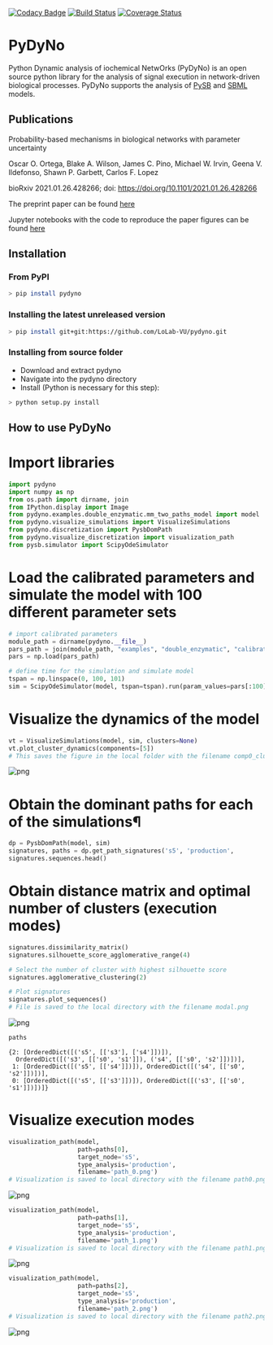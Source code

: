 [![Codacy Badge](https://api.codacy.com/project/badge/Grade/4dc49b4309bc4f05911eee43f932591b)](https://app.codacy.com/app/ortega2247/tropical?utm_source=github.com&utm_medium=referral&utm_content=LoLab-VU/tropical&utm_campaign=Badge_Grade_Dashboard)
[![Build Status](https://travis-ci.org/LoLab-VU/pydyno.svg?branch=master)](https://travis-ci.org/LoLab-VU/pydyno)
[![Coverage Status](https://coveralls.io/repos/github/LoLab-VU/tropical/badge.svg?branch=master)](https://coveralls.io/github/LoLab-VU/tropical?branch=master)

# PyDyNo

Python Dynamic analysis of iochemical NetwOrks (PyDyNo) is an open source python library for the analysis of 
signal execution in network-driven biological processes. PyDyNo supports the analysis of [PySB](http://pysb.org/)
and [SBML](http://sbml.org/Main_Page) models.

## Publications

 Probability-based mechanisms in biological networks with parameter uncertainty

Oscar O. Ortega, Blake A. Wilson, James C. Pino, Michael W. Irvin, Geena V. Ildefonso, Shawn P. Garbett, Carlos F. Lopez

bioRxiv 2021.01.26.428266; doi: https://doi.org/10.1101/2021.01.26.428266 

The preprint paper can be found [here](https://www.biorxiv.org/content/10.1101/2021.01.26.428266v1.full)

Jupyter notebooks with the code to reproduce the paper figures can be found [here](https://github.com/LoLab-VU/pydyno/tree/master/pydyno/examples/paper1)


## Installation

### From PyPI

```bash
> pip install pydyno
```

### Installing the latest unreleased version

```bash
> pip install git+git:https://github.com/LoLab-VU/pydyno.git
```

### Installing from source folder

- Download and extract pydyno
- Navigate into the pydyno directory
- Install (Python is necessary for this step):

```bash
> python setup.py install
```

## How to use PyDyNo

# Import libraries


```python
import pydyno
import numpy as np
from os.path import dirname, join
from IPython.display import Image
from pydyno.examples.double_enzymatic.mm_two_paths_model import model
from pydyno.visualize_simulations import VisualizeSimulations
from pydyno.discretization import PysbDomPath
from pydyno.visualize_discretization import visualization_path
from pysb.simulator import ScipyOdeSimulator
```

# Load the calibrated parameters and simulate the model with 100 different parameter sets


```python
# import calibrated parameters
module_path = dirname(pydyno.__file__)
pars_path = join(module_path, "examples", "double_enzymatic", "calibrated_pars.npy")
pars = np.load(pars_path)
```


```python
# define time for the simulation and simulate model
tspan = np.linspace(0, 100, 101)
sim = ScipyOdeSimulator(model, tspan=tspan).run(param_values=pars[:100])
```

# Visualize the dynamics of the model

```python
vt = VisualizeSimulations(model, sim, clusters=None)
vt.plot_cluster_dynamics(components=[5])
# This saves the figure in the local folder with the filename comp0_cluster0.png
```
![png](pydyno/examples/double_enzymatic/double_enzymatic_reaction_files/double_enzymatic_reaction_6_1.png)

# Obtain the dominant paths for each of the simulations¶



```python
dp = PysbDomPath(model, sim)
signatures, paths = dp.get_path_signatures('s5', 'production',                                         depth=2, dom_om=1)
signatures.sequences.head()
```

# Obtain distance matrix and optimal number of clusters (execution modes)

```python
signatures.dissimilarity_matrix()
signatures.silhouette_score_agglomerative_range(4)
```

```python
# Select the number of cluster with highest silhouette score
signatures.agglomerative_clustering(2)
```


```python
# Plot signatures
signatures.plot_sequences()
# File is saved to the local directory with the filename modal.png
```

![png](pydyno/examples/double_enzymatic/double_enzymatic_reaction_files/double_enzymatic_reaction_13_0.png)

```python
paths
```
    {2: [OrderedDict([('s5', [['s3'], ['s4']])]),
      OrderedDict([('s3', [['s0', 's1']]), ('s4', [['s0', 's2']])])],
     1: [OrderedDict([('s5', [['s4']])]), OrderedDict([('s4', [['s0', 's2']])])],
     0: [OrderedDict([('s5', [['s3']])]), OrderedDict([('s3', [['s0', 's1']])])]}

# Visualize execution modes

```python
visualization_path(model, 
                   path=paths[0], 
                   target_node='s5', 
                   type_analysis='production', 
                   filename='path_0.png')
# Visualization is saved to local directory with the filename path0.png
```

![png](pydyno/examples/double_enzymatic/double_enzymatic_reaction_files/path_0.png)

```python
visualization_path(model, 
                   path=paths[1], 
                   target_node='s5', 
                   type_analysis='production', 
                   filename='path_1.png')
# Visualization is saved to local directory with the filename path1.png
```

![png](pydyno/examples/double_enzymatic/double_enzymatic_reaction_files/path_1.png)

```python
visualization_path(model, 
                   path=paths[2], 
                   target_node='s5', 
                   type_analysis='production', 
                   filename='path_2.png')
# Visualization is saved to local directory with the filename path2.png
```

![png](pydyno/examples/double_enzymatic/double_enzymatic_reaction_files/path_2.png)
